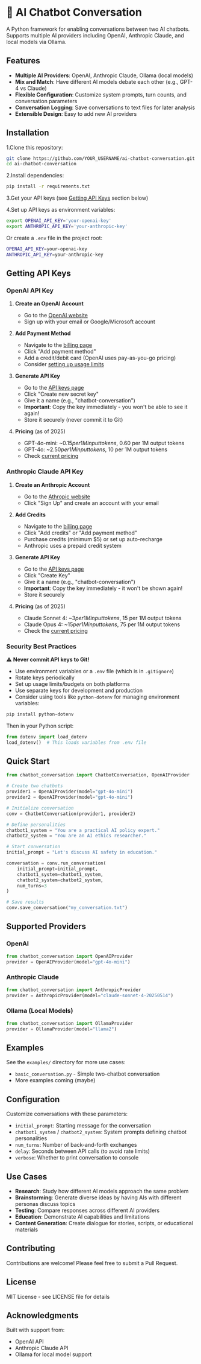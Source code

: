 # 🤖 AI Chatbot Conversation

A Python framework for enabling conversations between two AI chatbots. Supports multiple AI providers including OpenAI, Anthropic Claude, and local models via Ollama.

## Features

- **Multiple AI Providers**: OpenAI, Anthropic Claude, Ollama (local models)
- **Mix and Match**: Have different AI models debate each other (e.g., GPT-4 vs Claude)
- **Flexible Configuration**: Customize system prompts, turn counts, and conversation parameters
- **Conversation Logging**: Save conversations to text files for later analysis
- **Extensible Design**: Easy to add new AI providers

## Installation

1.Clone this repository:

```bash
git clone https://github.com/YOUR_USERNAME/ai-chatbot-conversation.git
cd ai-chatbot-conversation
```

2.Install dependencies:

```bash
pip install -r requirements.txt
```

3.Get your API keys (see [Getting API Keys](#getting-api-keys) section below)

4.Set up API keys as environment variables:

```bash
export OPENAI_API_KEY='your-openai-key'
export ANTHROPIC_API_KEY='your-anthropic-key'
```

Or create a `.env` file in the project root:

```bash
OPENAI_API_KEY=your-openai-key
ANTHROPIC_API_KEY=your-anthropic-key
```

## Getting API Keys

### OpenAI API Key

1. **Create an OpenAI Account**
   - Go to the [OpenAI website](https://platform.openai.com/signup)
   - Sign up with your email or Google/Microsoft account

2. **Add Payment Method**
   - Navigate to the [billing page](https://platform.openai.com/account/billing/overview)
   - Click "Add payment method"
   - Add a credit/debit card (OpenAI uses pay-as-you-go pricing)
   - Consider [setting up usage limits](https://platform.openai.com/account/limits)

3. **Generate API Key**
   - Go to the [API keys page](https://platform.openai.com/api-keys)
   - Click "Create new secret key"
   - Give it a name (e.g., "chatbot-conversation")
   - **Important**: Copy the key immediately - you won't be able to see it again!
   - Store it securely (never commit it to Git)

4. **Pricing** (as of 2025)
   - GPT-4o-mini: ~$0.15 per 1M input tokens, ~$0.60 per 1M output tokens
   - GPT-4o: ~$2.50 per 1M input tokens, ~$10 per 1M output tokens
   - Check [current pricing](https://openai.com/api/pricing/)

### Anthropic Claude API Key

1. **Create an Anthropic Account**
   - Go to the [Athropic website](https://console.anthropic.com/)
   - Click "Sign Up" and create an account with your email

2. **Add Credits**
   - Navigate to the [billing page](https://console.anthropic.com/settings/billing)
   - Click "Add credits" or "Add payment method"
   - Purchase credits (minimum $5) or set up auto-recharge
   - Anthropic uses a prepaid credit system

3. **Generate API Key**
   - Go to the [API keys page](https://console.anthropic.com/settings/keys)
   - Click "Create Key"
   - Give it a name (e.g., "chatbot-conversation")
   - **Important**: Copy the key immediately - it won't be shown again!
   - Store it securely

4. **Pricing** (as of 2025)
   - Claude Sonnet 4: ~$3 per 1M input tokens, ~$15 per 1M output tokens
   - Claude Opus 4: ~$15 per 1M input tokens, ~$75 per 1M output tokens
   - Check the [current pricing](https://www.anthropic.com/pricing)

### Security Best Practices

⚠️ **Never commit API keys to Git!**

- Use environment variables or a `.env` file (which is in `.gitignore`)
- Rotate keys periodically
- Set up usage limits/budgets on both platforms
- Use separate keys for development and production
- Consider using tools like `python-dotenv` for managing environment variables:

```bash
pip install python-dotenv
```

Then in your Python script:

```python
from dotenv import load_dotenv
load_dotenv()  # This loads variables from .env file
```

## Quick Start

```python
from chatbot_conversation import ChatbotConversation, OpenAIProvider

# Create two chatbots
provider1 = OpenAIProvider(model="gpt-4o-mini")
provider2 = OpenAIProvider(model="gpt-4o-mini")

# Initialize conversation
conv = ChatbotConversation(provider1, provider2)

# Define personalities
chatbot1_system = "You are a practical AI policy expert."
chatbot2_system = "You are an AI ethics researcher."

# Start conversation
initial_prompt = "Let's discuss AI safety in education."

conversation = conv.run_conversation(
    initial_prompt=initial_prompt,
    chatbot1_system=chatbot1_system,
    chatbot2_system=chatbot2_system,
    num_turns=3
)

# Save results
conv.save_conversation("my_conversation.txt")
```

## Supported Providers

### OpenAI

```python
from chatbot_conversation import OpenAIProvider
provider = OpenAIProvider(model="gpt-4o-mini")
```

### Anthropic Claude

```python
from chatbot_conversation import AnthropicProvider
provider = AnthropicProvider(model="claude-sonnet-4-20250514")
```

### Ollama (Local Models)

```python
from chatbot_conversation import OllamaProvider
provider = OllamaProvider(model="llama2")
```

## Examples

See the `examples/` directory for more use cases:

- `basic_conversation.py` - Simple two-chatbot conversation
- More examples coming (maybe)

## Configuration

Customize conversations with these parameters:

- `initial_prompt`: Starting message for the conversation
- `chatbot1_system` / `chatbot2_system`: System prompts defining chatbot personalities
- `num_turns`: Number of back-and-forth exchanges
- `delay`: Seconds between API calls (to avoid rate limits)
- `verbose`: Whether to print conversation to console

## Use Cases

- **Research**: Study how different AI models approach the same problem
- **Brainstorming**: Generate diverse ideas by having AIs with different personas discuss topics
- **Testing**: Compare responses across different AI providers
- **Education**: Demonstrate AI capabilities and limitations
- **Content Generation**: Create dialogue for stories, scripts, or educational materials

## Contributing

Contributions are welcome! Please feel free to submit a Pull Request.

## License

MIT License - see LICENSE file for details

## Acknowledgments

Built with support from:

- OpenAI API
- Anthropic Claude API
- Ollama for local model support
